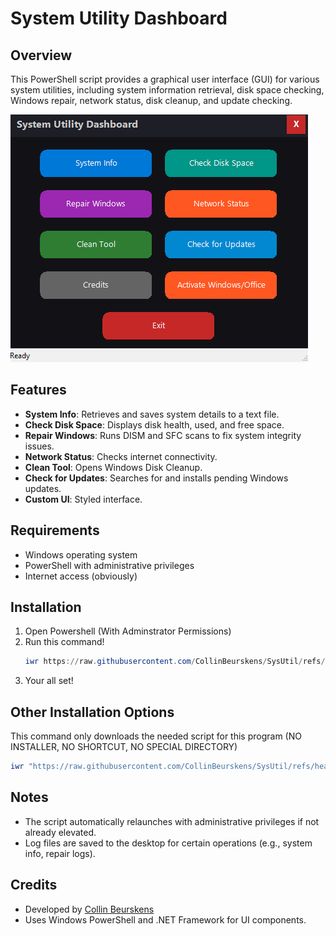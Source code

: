 # System Utility Dashboard

## Overview
This PowerShell script provides a graphical user interface (GUI) for various system utilities, including system information retrieval, disk space checking, Windows repair, network status, disk cleanup, and update checking.

![image alt](https://github.com/CollinBeurskens/SysUtil/blob/584249fc9b9cabd2f5dfae9fabbb5296671abbbf/screenshot.png)

## Features
- **System Info**: Retrieves and saves system details to a text file.
- **Check Disk Space**: Displays disk health, used, and free space.
- **Repair Windows**: Runs DISM and SFC scans to fix system integrity issues.
- **Network Status**: Checks internet connectivity.
- **Clean Tool**: Opens Windows Disk Cleanup.
- **Check for Updates**: Searches for and installs pending Windows updates.
- **Custom UI**: Styled interface.

## Requirements
- Windows operating system
- PowerShell with administrative privileges
- Internet access (obviously)

## Installation
1. Open Powershell (With Adminstrator Permissions)
2. Run this command!
   ```Powershell
   iwr https://raw.githubusercontent.com/CollinBeurskens/SysUtil/refs/heads/main/install.ps1 | iex
   ```
4. Your all set!

## Other Installation Options
This command only downloads the needed script for this program (NO INSTALLER, NO SHORTCUT, NO SPECIAL DIRECTORY)
```Powershell
iwr "https://raw.githubusercontent.com/CollinBeurskens/SysUtil/refs/heads/main/SysUtil.ps1" -OutFile "$([System.Environment]::GetFolderPath('Desktop'))\SysUtil.ps1"
```


## Notes
- The script automatically relaunches with administrative privileges if not already elevated.
- Log files are saved to the desktop for certain operations (e.g., system info, repair logs).

## Credits
- Developed by [Collin Beurskens](https://github.com/CollinBeurskens)
- Uses Windows PowerShell and .NET Framework for UI components.
